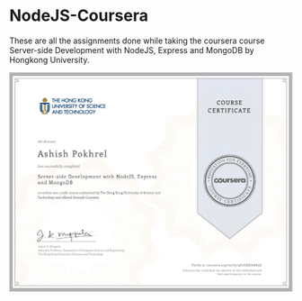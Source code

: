 # NodeJS-Coursera
These are all the assignments done while taking the coursera course Server-side Development with NodeJS, Express and MongoDB by Hongkong University.

![Certificate](https://github.com/meashishpokhrel/NodeJS-Coursera/blob/master/Node-Coursera-9P2UXXJA8K5E.jpg?raw=true)
